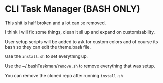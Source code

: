 # CLI Task Manager (BASH ONLY)

This shit is half broken and a lot can be removed.

I think i will fix some things, clean it all up and expand on customisability.

User setup scripts will be added to ask for custom colors and of course its bash so they can edit the theme.bash file.

Use the `install.sh` to set everything up.

Use the ~/.bashTaskman/`remove.sh` to remove everything that was setup.

You can remove the cloned repo after running `install.sh`
